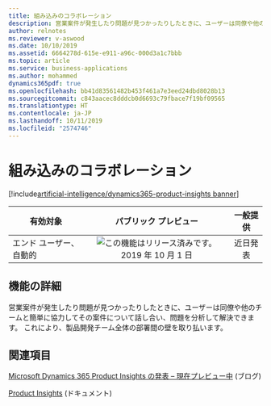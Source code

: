 ```yaml
---
title: 組み込みのコラボレーション
description: 営業案件が発生したり問題が見つかったりしたときに、ユーザーは同僚や他のチームと簡単に協力してその案件について話し合い、問題を分析して解決できます。 これにより、製品開発チーム全体の部署間の壁を取り払います。
author: relnotes
ms.reviewer: v-aswood
ms.date: 10/10/2019
ms.assetid: 6664278d-615e-e911-a96c-000d3a1c7bbb
ms.topic: article
ms.service: business-applications
ms.author: mohammed
dynamics365pdf: true
ms.openlocfilehash: bb41d83561482b453f461a7e3eed24dbd8028b13
ms.sourcegitcommit: c843aacec8dddcb0d6693c79fbace7f19bf09565
ms.translationtype: HT
ms.contentlocale: ja-JP
ms.lasthandoff: 10/11/2019
ms.locfileid: "2574746"
---
```

# <a name="built-in-collaboration"></a>組み込みのコラボレーション
[!include[artificial-intelligence/dynamics365-product-insights banner](../includes/artificial-intelligence/dynamics365-product-insights.md)]

| 有効対象    |  パブリック プレビュー | 一般提供 | 
| ---------- | :----------: |:----------: |
|エンド ユーザー、自動的|![この機能はリリース済みです。](/dynamics365-release-plan/media/green-checkmark.png "この機能はリリース済みです。") 2019 年 10 月 1 日| 近日発表|






## <a name="feature-details"></a>機能の詳細
<!--feature detail start -->
営業案件が発生したり問題が見つかったりしたときに、ユーザーは同僚や他のチームと簡単に協力してその案件について話し合い、問題を分析して解決できます。 これにより、製品開発チーム全体の部署間の壁を取り払います。
<!--feature detail end -->










## <a name="see-also"></a>関連項目

[Microsoft Dynamics 365 Product Insights の発表 – 現在プレビュー中](https://cloudblogs.microsoft.com/dynamics365/bdm/2019/10/02/announcing-microsoft-dynamics-365-product-insights-now-in-preview/) (ブログ)

[Product Insights](https://docs.microsoft.com/dynamics365/product-insights/) (ドキュメント)
